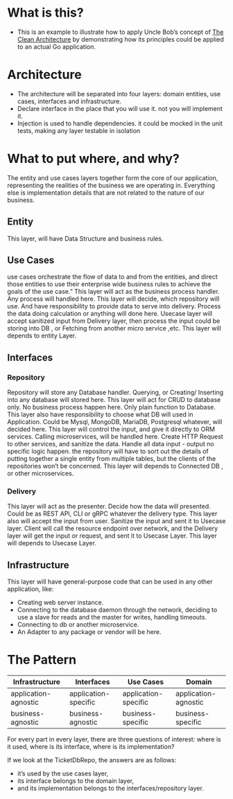 # What is this?
 - This is an example to illustrate how to apply Uncle Bob’s concept of [The Clean Architecture](https://blog.cleancoder.com/uncle-bob/2012/08/13/the-clean-architecture.html) by demonstrating how its principles could be applied to an actual Go application.
# Architecture
- The architecture will be separated into four layers: domain entities, use cases, interfaces and infrastructure.
- Declare interface in the place that you will use it. not you will implement it.
- Injection is used to handle dependencies. it could be mocked in the unit tests, making any layer testable in isolation
# What to put where, and why?
The entity and use cases layers together form the core of our application, 
representing the realities of the business we are operating in. 
Everything else is implementation details that are not related to the nature of our business.

## Entity
This layer, will have Data Structure and business rules.

## Use Cases
use cases orchestrate the flow of data to and from the entities, and direct those entities to use their enterprise wide business rules to achieve the goals of the use case.”
This layer will act as the business process handler. 
Any process will handled here. 
This layer will decide, which repository will use. And have responsibility to provide data to serve into delivery. 
Process the data doing calculation or anything will done here.
Usecase layer will accept sanitized input from Delivery layer, then process the input could be storing into DB , or Fetching from another micro service ,etc.
This layer will depends to entity Layer.

## Interfaces
### Repository
Repository will store any Database handler. Querying, or Creating/ Inserting into any database will stored here. 
This layer will act for CRUD to database only. No business process happen here. Only plain function to Database.
This layer also have responsibility to choose what DB will used in Application. Could be Mysql, MongoDB, MariaDB, Postgresql whatever, will decided here.
This layer will control the input, and give it directly to ORM services.
Calling microservices, will be handled here. Create HTTP Request to other services, and sanitize the data. 
Handle all data input - output no specific logic happen.
the repository will have to sort out the details of putting together a single entity from multiple tables, but the clients of the repositories won’t be concerned.
This layer will depends to Connected DB , or other microservices.

### Delivery
This layer will act as the presenter. Decide how the data will presented. 
Could be as REST API, CLI or gRPC whatever the delivery type. 
This layer also will accept the input from user. Sanitize the input and sent it to Usecase layer.
Client will call the resource endpoint over network, and the Delivery layer will get the input or request, 
and sent it to Usecase Layer.
This layer will depends to Usecase Layer.

## Infrastructure
This layer will have general-purpose code that can be used in any other application, like: 
- Creating web server instance.
- Connecting to the database daemon through the network, deciding to use a slave for reads and the master for writes, handling timeouts.
- Connecting to db or another microservice.
- An Adapter to any package or vendor will be here.
# The Pattern
| Infrastructure       | Interfaces           | Use Cases            | Domain               |
|----------------------|----------------------|----------------------|----------------------|
| application-agnostic | application-specific | application-specific | application-agnostic |
| business-agnostic    | business-agnostic    | business-specific    | business-specific    |


For every part in every layer, there are three questions of interest: where is it used, where is its interface, where is its implementation?

If we look at the TicketDbRepo, the answers are as follows: 
- it’s used by the use cases layer, 
- its interface belongs to the domain layer, 
- and its implementation belongs to the interfaces/repository layer.
